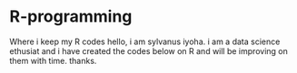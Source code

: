 # R-programming
Where i keep my R codes
hello, i am sylvanus iyoha. i am a data science ethusiat and i have created the codes below on R and will be improving on them with time.
thanks.
